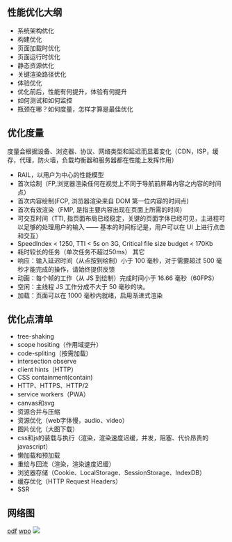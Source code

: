 ## 性能优化大纲
* 系统架构优化
* 构建优化
* 页面加载时优化
* 页面运行时优化
* 静态资源优化
* 关键渲染路径优化
* 体验优化
* 优化前后，性能有何提升，体验有何提升
* 如何测试和如何监控
* 瓶颈在哪？如何度量，怎样才算是最佳优化

## 优化度量
度量会根据设备、浏览器、协议、网络类型和延迟而显着变化（CDN，ISP，缓存，代理，防火墙，负载均衡器和服务器都在性能上发挥作用）
* RAIL，以用户为中心的性能模型
* 首次绘制（FP,浏览器渲染任何在视觉上不同于导航前屏幕内容之内容的时间点）
* 首次内容绘制(FCP, 浏览器渲染来自 DOM 第一位内容的时间点)
* 首次有效渲染（FMP, 是指主要内容出现在页面上所需的时间）
* 可交互时间（TTI, 指页面布局已经稳定，关键的页面字体已经可见，主进程可以足够的处理用户的输入 —— 基本的时间标记是，用户可以在 UI 上进行点击和交互）
* SpeedIndex < 1250, TTI < 5s on 3G, Critical file size budget < 170Kb
* 耗时较长的任务（单次任务不超过50ms）
其它
* 响应：输入延迟时间（从点按到绘制）小于 100 毫秒，对于需要超过 500 毫秒才能完成的操作，请始终提供反馈
* 动画：每个帧的工作（从 JS 到绘制）完成时间小于 16.66 毫秒（60FPS）
* 空闲：主线程 JS 工作分成不大于 50 毫秒的块。
* 加载：页面可以在 1000 毫秒内就绪，启用渐进式渲染

## 优化点清单
* tree-shaking
* scope hositing（作用域提升）
* code-spliting（按需加载）
* intersection observe
* client hints（HTTP）
* CSS containment(contain)
* HTTP、HTTPS、HTTP/2
* service workers（PWA）
* canvas和svg
* 资源合并与压缩
* 资源优化（web字体慢，audio、video）
* 图片优化（大图下载）
* css和js的装载与执行（渲染，渲染速度迟缓，并发，阻塞、代价昂贵的javascript）
* 懒加载和预加载
* 重绘与回流（渲染，渲染速度迟缓）
* 浏览器存储（Cookie、LocalStorage、SessionStorage、IndexDB）
* 缓存优化（HTTP Request Headers）
* SSR

## 网络图
[pdf](https://www.dropbox.com/s/8h9lo8ee65oo9y1/front-end-performance-checklist-2018.pdf)
[wpo](https://wpostats.com/)
![](https://user-gold-cdn.xitu.io/2018/2/28/161db9df64a2f3c1)
